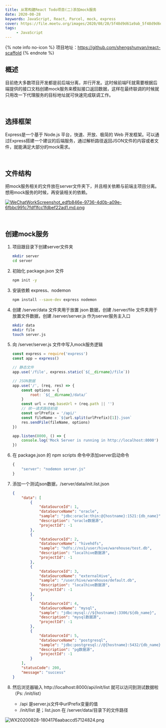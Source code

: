 ```yaml
---
title: 从零构建React Todo项目(二)添加mock服务
date: 2020-08-28
keywords: JavaScript, React, Parcel, mock, express
cover: https://file.moetu.org/images/2020/08/28/5f48d9d61a9ab_5f48d9d6d1d611a696484bf725e3c.gif
tags:
     - JavaScript
---
```


{% note info no-icon %}
项目地址：https://github.com/shengshunyan/react-scaffold
{% endnote %}


## 概述

目前绝大多数项目开发都是前后端分离，并行开发。这时候前端FE就需要根据后端提供的接口文档创建mock服务来模拟接口返回数据，这样在最终联调的时候就只用改一下代理服务的目标地址就可快速完成联调工作。

<br/>


## 选择框架

Express是一个基于 Node.js 平台，快速、开放、极简的 Web 开发框架。可以通过Express搭建一个建议的后端服务，通过解析路径返回JSON文件的内容或者文件，就能满足大部分的mock需求。

<br/>


## 文件结构

把mock服务相关的文件放在server文件夹下，并且相关依赖与前端主项目分离。想用mock服务的时候，再安装相关的依赖。

[![WeChatWorkScreenshot_edfb846e-9736-4d0b-a09e-6fbbc991c7fdf1fcc1fdbef22ad1.md.png](https://file.moetu.org/images/2020/08/28/WeChatWorkScreenshot_edfb846e-9736-4d0b-a09e-6fbbc991c7fdf1fcc1fdbef22ad1.md.png)](https://moetu.org/image/7PsrS)

<br/>


## 创建mock服务

1. 项目跟目录下创建server文件夹

    ```Bash
    mkdir server
    cd server
    ```

2. 初始化 package.json 文件

    ```Bash
    npm init -y
    ```

3. 安装依赖 express、nodemon

    ```Bash
    npm install --save-dev express nodemon
    ```

4. 创建 /server/data 文件夹用于放置 json 数据，创建 /server/file 文件夹用于放置文件数据，创建 /server/server.js 作为server服务主入口

    ```Bash
    mkdir data
    mkdir file
    touch server.js
    ```

5. 向 /server/server.js 文件中写入mock服务逻辑

    ```JavaScript
    const express = require('express')
    const app = express()

    // 静态文件
    app.use('/file', express.static(`${__dirname}/file`))

    // JSON数据
    app.use('/', (req, res) => {
        const options = {
            root: `${__dirname}/data/`
        }
        const url = req.baseUrl + (req.path || '')
        // 统一请求路径前缀
        const urlPrefix = '/api/'
        const fileName = `${url.split(urlPrefix)[1]}.json`
        res.sendFile(fileName, options)
    })

    app.listen(8000, () => {
        console.log('Mock Server is running in http://localhost:8000')
    })
    ```

6. 在 package.json 的 npm scripts 命令中添加server启动命令

    ```JavaScript
    {
        "server": "nodemon server.js"
    }
    ```

7. 添加一个测试json数据，/server/data/init.list.json

    ```Json
    {
        "data": [
            {
                "dataSourceId": 1,
                "dataSourceName": "oracle",
                "sample": "jdbc:oracle:thin:@{hostname}:1521:{db_name}",
                "description": "oracle数据源",
                "projectId": -1
            },
            {
                "dataSourceId": 2,
                "dataSourceName": "hivehdfs",
                "sample": "hdfs://ns1/user/hive/warehouse/test.db",
                "description": "localhive数据源",
                "projectId": -1
            },
            {
                "dataSourceId": 3,
                "dataSourceName": "externalHive",
                "sample": "/user/hive/warehouse/default.db",
                "description": "localhive数据源",
                "projectId": -1
            },
            {
                "dataSourceId": 4,
                "dataSourceName": "mysql",
                "sample": "jdbc:mysql://${hostname}:3306/${db_name}",
                "description": "mysql数据源",
                "projectId": -1
            },
            {
                "dataSourceId": 5,
                "dataSourceName": "postgresql",
                "sample": "jdbc:postgresql://@{hostname}:5432/{db_name}",
                "description": "pg数据源",
                "projectId": -1
            }
        ],
        "statusCode": 200,
        "message": "success"
    }
    ```

8. 然后浏览器输入 http://localhost:8000/api/init/list 就可以访问到测试数据啦 （Ps: /init/list）
    - /api 是server.js文件中urlPrefix变量的值
    - /init/list 是；list.json 在 /server/data/目录下的文件路径

![WX20200828-1804176aabaccd57124824.png](https://file.moetu.org/images/2020/08/28/WX20200828-1804176aabaccd57124824.png)
